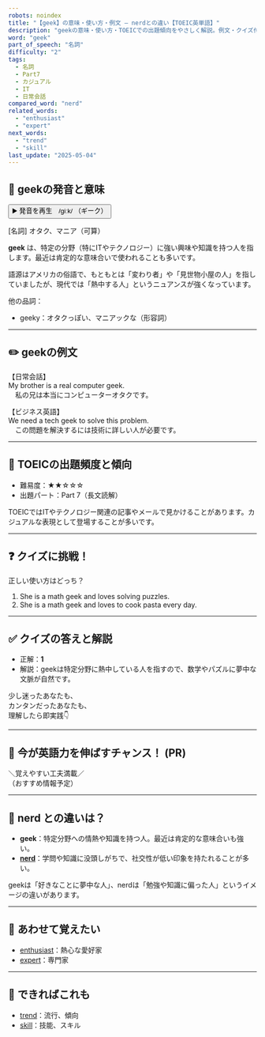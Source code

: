```yaml
---
robots: noindex
title: "【geek】の意味・使い方・例文 ― nerdとの違い【TOEIC英単語】"
description: "geekの意味・使い方・TOEICでの出題傾向をやさしく解説。例文・クイズ付きでnerdとの違いもわかりやすく学べます。"
word: "geek"
part_of_speech: "名詞"
difficulty: "2"
tags:
  - 名詞
  - Part7
  - カジュアル
  - IT
  - 日常会話
compared_word: "nerd"
related_words:
  - "enthusiast"
  - "expert"
next_words:
  - "trend"
  - "skill"
last_update: "2025-05-04"
---
```


## 🔰 geekの発音と意味

<button class="play-audio" onclick="playTTS('geek')">
  <span class="play-audio-main">
    ▶️ 発音を再生　/ɡiːk/
  </span>
  <span class="play-audio-sub">
    （ギーク）
  </span>
</button>

[名詞] オタク、マニア（可算）

**geek** は、特定の分野（特にITやテクノロジー）に強い興味や知識を持つ人を指します。最近は肯定的な意味合いで使われることも多いです。

語源はアメリカの俗語で、もともとは「変わり者」や「見世物小屋の人」を指していましたが、現代では「熱中する人」というニュアンスが強くなっています。

他の品詞：  
- geeky：オタクっぽい、マニアックな（形容詞）

---

## ✏️ geekの例文

【日常会話】  
My brother is a real computer geek.  
　私の兄は本当にコンピューターオタクです。

【ビジネス英語】  
We need a tech geek to solve this problem.  
　この問題を解決するには技術に詳しい人が必要です。

---

## 🎯 TOEICの出題頻度と傾向

- 難易度：★★☆☆☆
- 出題パート：Part 7（長文読解）

TOEICではITやテクノロジー関連の記事やメールで見かけることがあります。カジュアルな表現として登場することが多いです。

---

## ❓ クイズに挑戦！

正しい使い方はどっち？

1. She is a math geek and loves solving puzzles.  
2. She is a math geek and loves to cook pasta every day.

---

## ✅ クイズの答えと解説

- 正解：**1**
- 解説：geekは特定分野に熱中している人を指すので、数学やパズルに夢中な文脈が自然です。

少し迷ったあなたも、  
カンタンだったあなたも、  
理解したら即実践👇️

---

## 🚀 今が英語力を伸ばすチャンス！ (PR)

<div class="info-center">
＼覚えやすい工夫満載／<br>  
（おすすめ情報予定）
</div>

---

## 🤔  nerd との違いは？

- **geek**：特定分野への情熱や知識を持つ人。最近は肯定的な意味合いも強い。
- **[nerd](/word/nerd/)**：学問や知識に没頭しがちで、社交性が低い印象を持たれることが多い。

geekは「好きなことに夢中な人」、nerdは「勉強や知識に偏った人」というイメージの違いがあります。

---

## 🧩 あわせて覚えたい

- [enthusiast](/word/enthusiast/)：熱心な愛好家
- [expert](/word/expert/)：専門家

---

## 📖 できればこれも

- [trend](/word/trend/)：流行、傾向
- [skill](/word/skill/)：技能、スキル

<!-- cvid: aid23_bid29 -->
